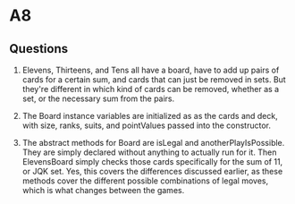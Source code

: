# A8

## Questions

1. Elevens, Thirteens, and Tens all have a board, have to add up pairs of cards for a certain sum, and cards that can just be removed in sets. But they're different in which kind of cards can be removed, whether as a set, or the necessary sum from the pairs.

2. The Board instance variables are initialized as as the cards and deck, with size, ranks, suits, and pointValues passed into the constructor.

3. The abstract methods for Board are isLegal and anotherPlayIsPossible. They are simply declared without anything to actually run for it. Then ElevensBoard simply checks those cards specifically for the sum of 11, or JQK set. Yes, this covers the differences discussed earlier, as these methods cover the different possible combinations of legal moves, which is what changes between the games. 